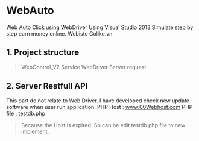 # WebAuto
Web Auto Click using WebDriver
Using Visual Studio 2013
Simulate step by step earn money online. Webiste Golike.vn
## 1. Project structure
> WebControl_V2
> Service WebDriver
> Server request
## 2. Server Restfull API
This part do not relate to Web Driver. I have developed check new update software when user run application.
PHP Host : www.00Webhost.com
PHP file : testdb.php
  
> Because the Host is expired. So can be edit testdb.php file to new implement.

